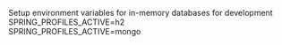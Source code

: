 Setup environment variables for in-memory databases for development  
SPRING_PROFILES_ACTIVE=h2  
SPRING_PROFILES_ACTIVE=mongo  